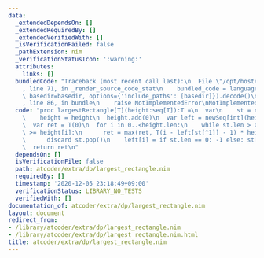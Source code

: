 ```yaml
---
data:
  _extendedDependsOn: []
  _extendedRequiredBy: []
  _extendedVerifiedWith: []
  _isVerificationFailed: false
  _pathExtension: nim
  _verificationStatusIcon: ':warning:'
  attributes:
    links: []
  bundledCode: "Traceback (most recent call last):\n  File \"/opt/hostedtoolcache/Python/3.10.6/x64/lib/python3.10/site-packages/onlinejudge_verify/documentation/build.py\"\
    , line 71, in _render_source_code_stat\n    bundled_code = language.bundle(stat.path,\
    \ basedir=basedir, options={'include_paths': [basedir]}).decode()\n  File \"/opt/hostedtoolcache/Python/3.10.6/x64/lib/python3.10/site-packages/onlinejudge_verify/languages/nim.py\"\
    , line 86, in bundle\n    raise NotImplementedError\nNotImplementedError\n"
  code: "proc largestRectangle[T](height:seq[T]):T =\n  var\n    st = newSeq[int]()\n\
    \    height = height\n  height.add(0)\n  var left = newSeq[int](height.len)\n\
    \  var ret = T(0)\n  for i in 0..<height.len:\n    while st.len > 0 and height[st[^1]]\
    \ >= height[i]:\n      ret = max(ret, T(i - left[st[^1]] - 1) * height[st[^1]])\n\
    \      discard st.pop()\n    left[i] = if st.len == 0: -1 else: st[^1]\n    st.add(i)\n\
    \  return ret\n"
  dependsOn: []
  isVerificationFile: false
  path: atcoder/extra/dp/largest_rectangle.nim
  requiredBy: []
  timestamp: '2020-12-05 23:18:49+09:00'
  verificationStatus: LIBRARY_NO_TESTS
  verifiedWith: []
documentation_of: atcoder/extra/dp/largest_rectangle.nim
layout: document
redirect_from:
- /library/atcoder/extra/dp/largest_rectangle.nim
- /library/atcoder/extra/dp/largest_rectangle.nim.html
title: atcoder/extra/dp/largest_rectangle.nim
---
```

